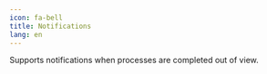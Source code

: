 ```yaml
---
icon: fa-bell
title: Notifications
lang: en
---
```

Supports notifications when processes are completed out of view.